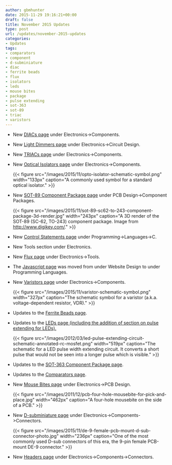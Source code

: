 ```yaml
---
author: gbmhunter
date: 2015-11-29 19:16:21+00:00
draft: false
title: November 2015 Updates
type: post
url: /updates/november-2015-updates
categories:
- Updates
tags:
- comparators
- component
- d-subminiature
- diac
- ferrite beads
- flux
- isolators
- leds
- mouse bites
- package
- pulse extending
- sot-363
- sot-89
- triac
- varistors
---
```


* New [DIACs page](/electronics/components/diodes/diacs) under Electronics->Components.
* New [Light Dimmers page](/electronics/circuit-design/light-dimmers) under Electronics->Circuit Design.
* New [TRIACs page](/electronics/components/triacs) under Electronics->Components.
* New [Optical Isolators page](/electronics/components/optical-isolators) under Electronics->Components.  

    {{< figure src="/images/2015/11/opto-isolator-schematic-symbol.png" width="133px" caption="A commonly used symbol for a standard optical isolator."  >}}  

* New [SOT-89 Component Package page](/pcb-design/component-packages/sot-89-component-package) under PCB Design->Component Packages.  

    {{< figure src="/images/2015/11/sot-89-sc62-to-243-component-package-3d-render.jpg" width="243px" caption="A 3D render of the SOT-89 (SC-62, TO-243) component package. Image from http://www.digikey.com/."  >}}  

* New [Control Statements page](/programming/languages/c/control-statements) under Programming->Languages->C.
* New Tools section under Electronics.
* New [Flux page](/electronics/tools/flux) under Electronics->Tools.
* The [Javascript page](/programming/languages/javascript) was moved from under Website Design to under Programming Languages.
* New [Varistors page](/electronics/components/varistors) under Electronics->Components.  

    {{< figure src="/images/2015/11/varistor-schematic-symbol.png" width="327px" caption="The schematic symbol for a varistor (a.k.a. voltage-dependent resistor, VDR)."  >}}  

* Updates to the [Ferrite Beads page](/electronics/components/ferrite-beads).
* Updates to the [LEDs page (including the addition of section on pulse extending for LEDs).](/electronics/components/leds)

    {{< figure src="/images/2012/03/led-pulse-extending-circuit-schematic-annotated-rc-mosfet.png" width="519px" caption="The schematic for a LED pulse width extending circuit. It converts a short pulse that would not be seen into a longer pulse which is visible."  >}}

* Updates to the [SOT-363 Component Package page](/pcb-design/component-packages/sot-363-sc-88-component-package).
* Updates to the [Comparators page](/electronics/components/comparators).
* New [Mouse Bites page](/pcb-design/mouse-bites) under Electronics->PCB Design.  

    {{< figure src="/images/2011/12/pcb-four-hole-mousebite-for-pick-and-place.jpg" width="462px" caption="A four-hole mousebite on the side of a PCB."  >}}  

* New [D-subminiature page](/electronics/components/connectors/d-subminiature-d-sub) under Electronics->Components->Connectors.  

    {{< figure src="/images/2015/11/de-9-female-pcb-mount-d-sub-connector-photo.jpg" width="236px" caption="One of the most commonly used D-sub connectors of this era, the 9-pin female PCB-mount DE-9 connector."  >}}  

* New [Headers page](/electronics/components/connectors/headers) under Electronics->Components->Connectors.
